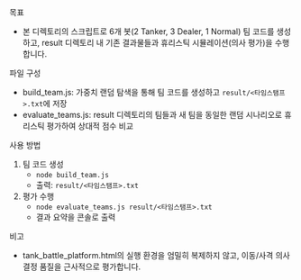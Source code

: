목표
- 본 디렉토리의 스크립트로 6개 봇(2 Tanker, 3 Dealer, 1 Normal) 팀 코드를 생성하고, result 디렉토리 내 기존 결과물들과 휴리스틱 시뮬레이션(의사 평가)을 수행합니다.

파일 구성
- build_team.js: 가중치 랜덤 탐색을 통해 팀 코드를 생성하고 `result/<타임스탬프>.txt`에 저장
- evaluate_teams.js: result 디렉토리의 팀들과 새 팀을 동일한 랜덤 시나리오로 휴리스틱 평가하여 상대적 점수 비교

사용 방법
1) 팀 코드 생성
   - `node build_team.js`
   - 출력: `result/<타임스탬프>.txt`
2) 평가 수행
   - `node evaluate_teams.js result/<타임스탬프>.txt`
   - 결과 요약을 콘솔로 출력

비고
- tank_battle_platform.html의 실행 환경을 엄밀히 복제하지 않고, 이동/사격 의사결정 품질을 근사적으로 평가합니다.
